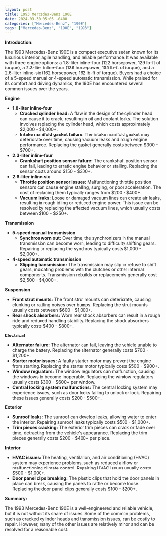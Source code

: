```yaml
---
layout: post
title: 1993 Mercedes-Benz 190E
date: 2024-03-30 05:05 -0400
categories: ["Mercedes-Benz", "190E"]
tags: ["Mercedes-Benz", "190E", "1993"]
---
```

**Introduction:**

The 1993 Mercedes-Benz 190E is a compact executive sedan known for its luxurious interior, agile handling, and reliable performance. It was available with three engine options: a 1.8-liter inline-four (122 horsepower, 129 lb-ft of torque), a 2.3-liter inline-four (136 horsepower, 155 lb-ft of torque), and a 2.6-liter inline-six (162 horsepower, 162 lb-ft of torque). Buyers had a choice of a 5-speed manual or 4-speed automatic transmission. While praised for its comfort and driving dynamics, the 190E has encountered several common issues over the years.

**Engine**

* **1.8-liter inline-four**
    * **Cracked cylinder head:** A flaw in the design of the cylinder head can cause it to crack, resulting in oil and coolant leaks. The solution involves replacing the cylinder head, which costs approximately $2,000 - $4,000+.
    * **Intake manifold gasket failure:** The intake manifold gasket may deteriorate over time, causing vacuum leaks and rough engine performance. Replacing the gasket generally costs between $300 - $700+.
* **2.3-liter inline-four**
    * **Crankshaft position sensor failure:** The crankshaft position sensor can fail, leading to erratic engine behavior or stalling. Replacing the sensor costs around $150 - $300+.
* **2.6-liter inline-six**
    * **Throttle position sensor issues:** Malfunctioning throttle position sensors can cause engine stalling, surging, or poor acceleration. The cost of replacing them typically ranges from $200 - $400+.
    * **Vacuum leaks:** Loose or damaged vacuum lines can create air leaks, resulting in rough idling or reduced engine power. This issue can be resolved by replacing the affected vacuum lines, which usually costs between $100 - $250+.

**Transmission**

* **5-speed manual transmission**
    * **Synchros worn out:** Over time, the synchronizers in the manual transmission can become worn, leading to difficulty shifting gears. Repairing or replacing the synchros typically costs $1,000 - $2,000+.
* **4-speed automatic transmission**
    * **Slipping transmission:** The transmission may slip or refuse to shift gears, indicating problems with the clutches or other internal components. Transmission rebuilds or replacements generally cost $2,500 - $4,000+.

**Suspension**

* **Front strut mounts:** The front strut mounts can deteriorate, causing clunking or rattling noises over bumps. Replacing the strut mounts usually costs between $600 - $1,000+.
* **Rear shock absorbers:** Worn rear shock absorbers can result in a rough ride and reduced handling stability. Replacing the shock absorbers typically costs $400 - $800+.

**Electrical**

* **Alternator failure:** The alternator can fail, leaving the vehicle unable to charge the battery. Replacing the alternator generally costs $700 - $1,200+.
* **Starter motor issues:** A faulty starter motor may prevent the engine from starting. Replacing the starter motor typically costs $500 - $900+.
* **Window regulators:** The window regulators can malfunction, causing the windows to become inoperable. Replacing the window regulators usually costs $300 - $600+ per window.
* **Central locking system malfunctions:** The central locking system may experience issues, such as door locks failing to unlock or lock. Repairing these issues generally costs $200 - $500+.

**Exterior**

* **Sunroof leaks:** The sunroof can develop leaks, allowing water to enter the interior. Repairing sunroof leaks typically costs $500 - $1,000+.
* **Trim pieces cracking:** The exterior trim pieces can crack or fade over time, detracting from the vehicle's appearance. Replacing the trim pieces generally costs $200 - $400+ per piece.

**Interior**

* **HVAC issues:** The heating, ventilation, and air conditioning (HVAC) system may experience problems, such as reduced airflow or malfunctioning climate control. Repairing HVAC issues usually costs $500 - $1,000+.
* **Door panel clips breaking:** The plastic clips that hold the door panels in place can break, causing the panels to rattle or become loose. Replacing the door panel clips generally costs $100 - $200+.

**Summary:**

The 1993 Mercedes-Benz 190E is a well-engineered and reliable vehicle, but it is not without its share of issues. Some of the common problems, such as cracked cylinder heads and transmission issues, can be costly to repair. However, many of the other issues are relatively minor and can be resolved for a reasonable cost.
